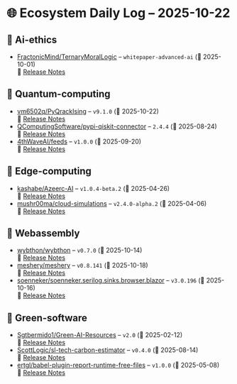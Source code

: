 # 🌐 Ecosystem Daily Log – 2025-10-22

## 🔹 Ai-ethics
- [FractonicMind/TernaryMoralLogic](https://github.com/FractonicMind/TernaryMoralLogic/releases/tag/whitepaper-advanced-ai) – `whitepaper-advanced-ai` (📅 2025-10-01)  
  🔗 [Release Notes](https://github.com/FractonicMind/TernaryMoralLogic/releases/tag/whitepaper-advanced-ai)

## 🔹 Quantum-computing
- [vm6502q/PyQrackIsing](https://github.com/vm6502q/PyQrackIsing/releases/tag/v9.1.0) – `v9.1.0` (📅 2025-10-22)  
  🔗 [Release Notes](https://github.com/vm6502q/PyQrackIsing/releases/tag/v9.1.0)
- [QComputingSoftware/pypi-qiskit-connector](https://github.com/QComputingSoftware/pypi-qiskit-connector/releases/tag/2.4.4) – `2.4.4` (📅 2025-08-24)  
  🔗 [Release Notes](https://github.com/QComputingSoftware/pypi-qiskit-connector/releases/tag/2.4.4)
- [4thWaveAI/feeds](https://github.com/4thWaveAI/feeds/releases/tag/v1.0.0) – `v1.0.0` (📅 2025-09-20)  
  🔗 [Release Notes](https://github.com/4thWaveAI/feeds/releases/tag/v1.0.0)

## 🔹 Edge-computing
- [kashabe/Azeerc-AI](https://github.com/kashabe/Azeerc-AI/releases/tag/v1.0.4-beta.2) – `v1.0.4-beta.2` (📅 2025-04-26)  
  🔗 [Release Notes](https://github.com/kashabe/Azeerc-AI/releases/tag/v1.0.4-beta.2)
- [mushr00ma/cloud-simulations](https://github.com/mushr00ma/cloud-simulations/releases/tag/v2.4.0-alpha.2) – `v2.4.0-alpha.2` (📅 2025-04-06)  
  🔗 [Release Notes](https://github.com/mushr00ma/cloud-simulations/releases/tag/v2.4.0-alpha.2)

## 🔹 Webassembly
- [wybthon/wybthon](https://github.com/wybthon/wybthon/releases/tag/v0.7.0) – `v0.7.0` (📅 2025-10-14)  
  🔗 [Release Notes](https://github.com/wybthon/wybthon/releases/tag/v0.7.0)
- [meshery/meshery](https://github.com/meshery/meshery/releases/tag/v0.8.141) – `v0.8.141` (📅 2025-10-18)  
  🔗 [Release Notes](https://github.com/meshery/meshery/releases/tag/v0.8.141)
- [soenneker/soenneker.serilog.sinks.browser.blazor](https://github.com/soenneker/soenneker.serilog.sinks.browser.blazor/releases/tag/v3.0.196) – `v3.0.196` (📅 2025-10-16)  
  🔗 [Release Notes](https://github.com/soenneker/soenneker.serilog.sinks.browser.blazor/releases/tag/v3.0.196)

## 🔹 Green-software
- [Sgtbermido1/Green-AI-Resources](https://github.com/Sgtbermido1/Green-AI-Resources/releases/tag/v2.0) – `v2.0` (📅 2025-02-12)  
  🔗 [Release Notes](https://github.com/Sgtbermido1/Green-AI-Resources/releases/tag/v2.0)
- [ScottLogic/sl-tech-carbon-estimator](https://github.com/ScottLogic/sl-tech-carbon-estimator/releases/tag/v0.4.0) – `v0.4.0` (📅 2025-08-14)  
  🔗 [Release Notes](https://github.com/ScottLogic/sl-tech-carbon-estimator/releases/tag/v0.4.0)
- [ertgl/babel-plugin-report-runtime-free-files](https://github.com/ertgl/babel-plugin-report-runtime-free-files/releases/tag/v1.0.0) – `v1.0.0` (📅 2025-05-08)  
  🔗 [Release Notes](https://github.com/ertgl/babel-plugin-report-runtime-free-files/releases/tag/v1.0.0)